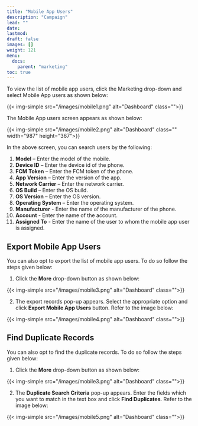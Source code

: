 ```yaml
---
title: "Mobile App Users"
description: "Campaign"
lead: ""
date:
lastmod:
draft: false
images: []
weight: 121
menu:
  docs:
    parent: "marketing"
toc: true
---
```


To view the list of mobile app users, click the Marketing drop-down and select Mobile App users as shown below:

{{< img-simple src="/images/mobile1.png"  alt="Dashboard" class="">}}

The Mobile App users screen appears as shown below:

{{< img-simple src="/images/mobile2.png"  alt="Dashboard" class="" width="987" height="367">}}

In the above screen, you can search users by the following:

1.	**Model** – Enter the model of the mobile.
2.	**Device ID** – Enter the device id of the phone.
3.	**FCM Token** – Enter the FCM token of the phone.
4.	**App Version** – Enter the version of the app.
5.	**Network Carrier** – Enter the network carrier.
6.	**OS Build** – Enter the OS build.
7.	**OS Version** – Enter the OS version.
8.	**Operating System** – Enter the operating system.
9.	**Manufacturer** - Enter the name of the manufacturer of the phone.
10.	**Account** - Enter the name of the account.
11. **Assigned To** - Enter the name of the user to whom the mobile app user is assigned.

## Export Mobile App Users

You can also opt to export the list of mobile app users. To do so follow the steps given below:

1. Click the **More** drop-down button as shown below:

{{< img-simple src="/images/mobile3.png"  alt="Dashboard" class="">}}

2. The export records pop-up appears. Select the appropriate option and click **Export Mobile App Users** button. Refer to the image below:

{{< img-simple src="/images/mobile4.png"  alt="Dashboard" class="">}}

## Find Duplicate Records

You can also opt to find the duplicate records. To do so follow the steps given below:

1. Click the **More** drop-down button as shown below:

{{< img-simple src="/images/mobile3.png"  alt="Dashboard" class="">}}

2. The **Duplicate Search Criteria** pop-up appears. Enter the fields which you want to match in the text box and click **Find Duplicates**. Refer to the image below:

{{< img-simple src="/images/mobile5.png"  alt="Dashboard" class="">}}
